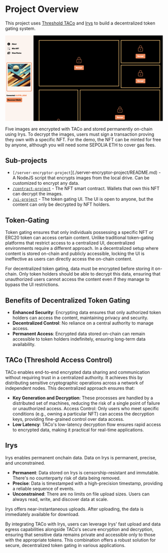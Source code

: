 # Project Overview

This project uses [Threshold TACo](https://docs.threshold.network/) and [Irys](https://docs.irys.xyz/) to build a decentralized token gating system.

![](./assets/token-gating.png)

Five images are encrypted with TACo and stored permanently on-chain using Irys. To decrypt the images, users must sign a transaction proving they own with a specific NFT. For the demo, the NFT can be minted for free by anyone, although you will need some SEPOLIA ETH to cover gas fees.

## Sub-projects

- `[/server-encryptor-project`](./server-encryptor-project/README.md) - A NodeJS script that encrypts images from the local drive. Can be customized to encrypt any data.
- [`/contract-project`](./contract-project/README.md) - The NFT smart contract. Wallets that own this NFT can decrypt the images.
- [`/ui-project`](./ui-project/README.md) - The token gating UI. The UI is open to anyone, but the content can only be decrypted by NFT holders.

## Token-Gating

Token gating ensures that only individuals possessing a specific NFT or ERC20 token can access certain content. Unlike traditional token-gating platforms that restrict access to a centralized UI, decentralized environments require a different approach. In a decentralized setup where content is stored on-chain and publicly accessible, locking the UI is ineffective as users can directly access the on-chain content.

For decentralized token gating, data must be encrypted before storing it on-chain. Only token holders should be able to decrypt this data, ensuring that unauthorized users cannot access the content even if they manage to bypass the UI restrictions.

## Benefits of Decentralized Token Gating

- **Enhanced Security**: Encrypting data ensures that only authorized token holders can access the content, maintaining privacy and security.
- **Decentralized Control**: No reliance on a central authority to manage access.
- **Permanent Access**: Encrypted data stored on-chain can remain accessible to token holders indefinitely, ensuring long-term data availability.

## TACo (Threshold Access Control)

TACo enables end-to-end encrypted data sharing and communication without requiring trust in a centralized authority. It achieves this by distributing sensitive cryptographic operations across a network of independent nodes. This decentralized approach ensures that:

- **Key Generation and Decryption**: These processes are handled by a distributed set of machines, reducing the risk of a single point of failure or unauthorized access.
  Access Control: Only users who meet specific conditions (e.g., owning a particular NFT) can access the decryption keys, providing fine-grained control over data access.
- **Low Latency**: TACo's low-latency decryption flow ensures rapid access to encrypted data, making it practical for real-time applications.

## Irys

Irys enables permanent onchain data. Data on Irys is permanent, precise, and unconstrained.

- **Permanent**: Data stored on Irys is censorship-resistant and immutable. There's no counterparty risk of data being removed.
- **Precise**: Data is timestamped with a high-precision timestamp, providing a reliable sequence of events.
- **Unconstrained**: There are no limits on file upload sizes. Users can always read, write, and discover data at scale.

Irys offers near-instantaneous uploads. After uploading, the data is immediately available for download.

By integrating TACo with Irys, users can leverage Irys' fast upload and data egress capabilities alongside TACo's secure encryption and decryption, ensuring that sensitive data remains private and accessible only to those with the appropriate tokens. This combination offers a robust solution for secure, decentralized token gating in various applications.
